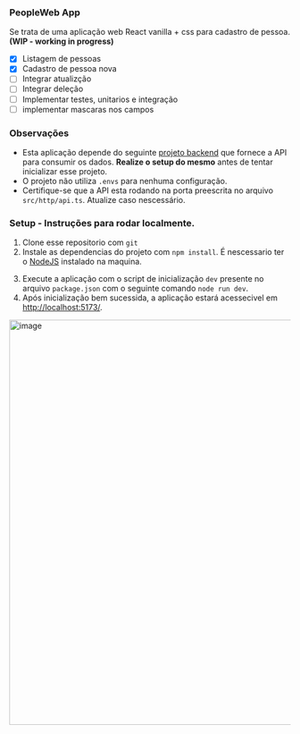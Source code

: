 ### PeopleWeb App

Se trata de uma aplicação web React vanilla + css para cadastro de pessoa. **(WIP - working in progress)**

- [x] Listagem de pessoas
- [x] Cadastro de pessoa nova
- [ ] Integrar atualizção
- [ ] Integrar deleção
- [ ] Implementar testes, unitarios e integração
- [ ] implementar mascaras nos campos

### Observações

- Esta aplicação depende do seguinte [projeto backend](https://github.com/lucasdasial/PeopleWeb.Api) que fornece a API para consumir os dados. **Realize o setup do mesmo** antes de tentar inicializar esse projeto.
- O projeto não utiliza `.envs` para nenhuma configuração.
- Certifique-se que a API esta rodando na porta preescrita no arquivo `src/http/api.ts`. Atualize caso nescessário.

### Setup - Instruções para rodar localmente.

1. Clone esse repositorio com `git`
2. Instale as dependencias do projeto com `npm install`. É nescessario ter o [NodeJS](https://nodejs.org/en/download/) instalado na maquina.

3) Execute a aplicação com o script de inicialização `dev` presente no arquivo `package.json` com o seguinte comando `node run dev`.
4) Após inicialização bem sucessida, a aplicação estará acessecivel em [http://localhost:5173/](http://localhost:5173/).

<img width="1422" height="725" alt="image" src="https://github.com/user-attachments/assets/f5284035-ae54-440f-9216-c47e0e746a82" />
